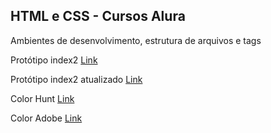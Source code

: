 ## HTML e CSS - Cursos Alura
Ambientes de desenvolvimento, estrutura de arquivos e tags

Protótipo index2 [Link](https://www.figma.com/file/zwLlCxD8BvSVRm2wFUfP9J/Portfolio---Curso-1-(Copy)?type=design&node-id=1-11&t=5GuvwWd7x6uon0O3-0)

Protótipo index2 atualizado [Link](https://www.figma.com/file/BfNqdFQwoHlz1V4KU6TiM2/Portfolio-Projeto-2-(Copy)?type=design&node-id=1-47&t=VpMqC2qu0Huvi4Rh-0)

Color Hunt [Link](https://colorhunt.co)

Color Adobe [Link](https://color.adobe.com/pt/create/color-wheel)